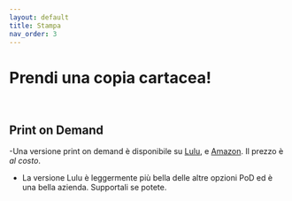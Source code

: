 ```yaml
---
layout: default
title: Stampa
nav_order: 3
---
```


# Prendi una copia cartacea!

<br>

## Print on Demand
-Una versione print on demand è disponibile su [Lulu](https://www.lulu.com/shop/yochai-gal-and-cosmicorrery-and-jim-parkin-and-stefano-grassi/cairn-versione-italiana/paperback/product-zvw9j5.html), e [Amazon](https://www.amazon.it/dp/B09FS8D5Z2). Il prezzo è _al costo_.
- La versione Lulu è leggermente più bella delle altre opzioni PoD ed è una bella azienda. Supportali se potete.